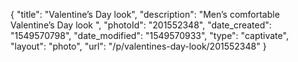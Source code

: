 {
    "title": "Valentine’s Day look",
    "description": "Men’s comfortable Valentine’s Day look ",
    "photoId": "201552348",
    "date_created": "1549570798",
    "date_modified": "1549570933",
    "type": "captivate",
    "layout": "photo",
    "url": "\/p\/valentines-day-look\/201552348"
}